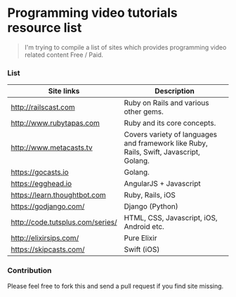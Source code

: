 # Programming video tutorials resource list

> I'm trying to compile a list of sites which provides programming video related content Free / Paid.

### List
|Site links | Description|
-----------------------|-----------------------------------------
|http://railscast.com| Ruby on Rails and various other gems.|
|http://www.rubytapas.com| Ruby and its core concepts.|
|http://www.metacasts.tv| Covers variety of languages and framework like Ruby, Rails, Swift, Javascript, Golang.|
|https://gocasts.io| Golang.|
|https://egghead.io| AngularJS + Javascript|
|https://learn.thoughtbot.com| Ruby, Rails, iOS|
|https://godjango.com/| Django (Python)|
|http://code.tutsplus.com/series/| HTML, CSS, Javascript, iOS, Android etc.|
|http://elixirsips.com/| Pure Elixir|
|https://skipcasts.com/| Swift (iOS)|


### Contribution
Please feel free to fork this and send a pull request if you find site missing.
